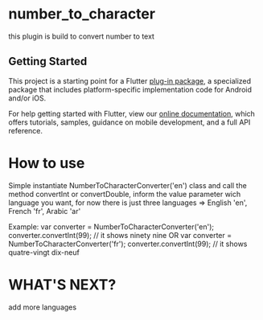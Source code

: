 # number_to_character

this plugin is build to convert number to text

## Getting Started

This project is a starting point for a Flutter
[plug-in package](https://flutter.dev/developing-packages/),
a specialized package that includes platform-specific implementation code for
Android and/or iOS.

For help getting started with Flutter, view our
[online documentation](https://flutter.dev/docs), which offers tutorials,
samples, guidance on mobile development, and a full API reference.


# How to use
Simple instantiate NumberToCharacterConverter('en') class and call the method convertInt or convertDouble, inform the value parameter wich language you want,
for now there is just three languages => English 'en', French 'fr', Arabic 'ar'

Example:
var converter = NumberToCharacterConverter('en');
converter.convertInt(99); // it shows ninety nine
 OR
var converter = NumberToCharacterConverter('fr');
converter.convertInt(99); // it shows quatre-vingt dix-neuf


# WHAT'S NEXT?
add more languages
